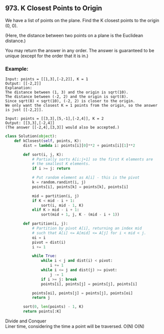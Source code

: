 ## 973. K Closest Points to Origin

We have a list of points on the plane.  Find the K closest points to the origin (0, 0).

(Here, the distance between two points on a plane is the Euclidean distance.)

You may return the answer in any order.  The answer is guaranteed to be unique (except for the order that it is in.)

### Example:
```
Input: points = [[1,3],[-2,2]], K = 1
Output: [[-2,2]]
Explanation: 
The distance between (1, 3) and the origin is sqrt(10).
The distance between (-2, 2) and the origin is sqrt(8).
Since sqrt(8) < sqrt(10), (-2, 2) is closer to the origin.
We only want the closest K = 1 points from the origin, so the answer is just [[-2,2]].
```

```
Input: points = [[3,3],[5,-1],[-2,4]], K = 2
Output: [[3,3],[-2,4]]
(The answer [[-2,4],[3,3]] would also be accepted.)
```

```python
class Solution(object):
    def kClosest(self, points, K):
        dist = lambda i: points[i][0]**2 + points[i][1]**2

        def sort(i, j, K):
            # Partially sorts A[i:j+1] so the first K elements are
            # the smallest K elements.
            if i >= j: return

            # Put random element as A[i] - this is the pivot
            k = random.randint(i, j)
            points[i], points[k] = points[k], points[i]

            mid = partition(i, j)
            if K < mid - i + 1:
                sort(i, mid - 1, K)
            elif K > mid - i + 1:
                sort(mid + 1, j, K - (mid - i + 1))

        def partition(i, j):
            # Partition by pivot A[i], returning an index mid
            # such that A[i] <= A[mid] <= A[j] for i < mid < j.
            oi = i
            pivot = dist(i)
            i += 1

            while True:
                while i < j and dist(i) < pivot:
                    i += 1
                while i <= j and dist(j) >= pivot:
                    j -= 1
                if i >= j: break
                points[i], points[j] = points[j], points[i]

            points[oi], points[j] = points[j], points[oi]
            return j

        sort(0, len(points) - 1, K)
        return points[:K]
```

Divide and Conquer  
Liner time, considering the time a point will be traversed.
O(N) O(N)
